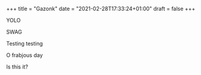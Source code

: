 +++
title = "Gazonk"
date = "2021-02-28T17:33:24+01:00"
draft = false
+++

YOLO

SWAG

Testing testing

O frabjous day

Is this it?
